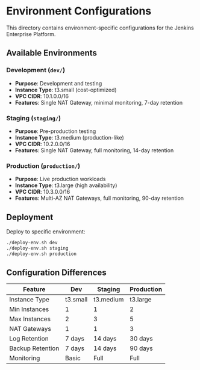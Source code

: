 # Environment Configurations

This directory contains environment-specific configurations for the Jenkins Enterprise Platform.

## Available Environments

### Development (`dev/`)
- **Purpose**: Development and testing
- **Instance Type**: t3.small (cost-optimized)
- **VPC CIDR**: 10.1.0.0/16
- **Features**: Single NAT Gateway, minimal monitoring, 7-day retention

### Staging (`staging/`)
- **Purpose**: Pre-production testing
- **Instance Type**: t3.medium (production-like)
- **VPC CIDR**: 10.2.0.0/16
- **Features**: Single NAT Gateway, full monitoring, 14-day retention

### Production (`production/`)
- **Purpose**: Live production workloads
- **Instance Type**: t3.large (high availability)
- **VPC CIDR**: 10.3.0.0/16
- **Features**: Multi-AZ NAT Gateways, full monitoring, 90-day retention

## Deployment

Deploy to specific environment:
```bash
./deploy-env.sh dev
./deploy-env.sh staging
./deploy-env.sh production
```

## Configuration Differences

| Feature | Dev | Staging | Production |
|---------|-----|---------|------------|
| Instance Type | t3.small | t3.medium | t3.large |
| Min Instances | 1 | 1 | 2 |
| Max Instances | 2 | 3 | 5 |
| NAT Gateways | 1 | 1 | 3 |
| Log Retention | 7 days | 14 days | 30 days |
| Backup Retention | 7 days | 14 days | 90 days |
| Monitoring | Basic | Full | Full |

